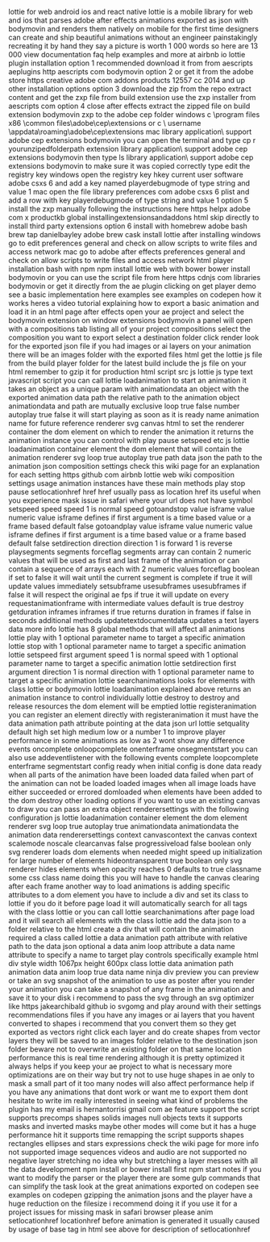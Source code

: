 lottie for web android ios and react native lottie is a mobile library for web and ios that parses adobe after effects animations exported as json with bodymovin and renders them natively on mobile for the first time designers can create and ship beautiful animations without an engineer painstakingly recreating it by hand they say a picture is worth 1 000 words so here are 13 000 view documentation faq help examples and more at airbnb io lottie plugin installation option 1 recommended download it from from aescripts aeplugins http aescripts com bodymovin option 2 or get it from the adobe store https creative adobe com addons products 12557 cc 2014 and up other installation options option 3 download the zip from the repo extract content and get the zxp file from build extension use the zxp installer from aescripts com option 4 close after effects extract the zipped file on build extension bodymovin zxp to the adobe cep folder windows c \program files x86 \common files\adobe\cep\extensions or c \ username \appdata\roaming\adobe\cep\extensions mac library application\ support adobe cep extensions bodymovin you can open the terminal and type cp r yourunzipedfolderpath extension library application\ support adobe cep extensions bodymovin then type ls library application\ support adobe cep extensions bodymovin to make sure it was copied correctly type edit the registry key windows open the registry key hkey current user software adobe csxs 6 and add a key named playerdebugmode of type string and value 1 mac open the file library preferences com adobe csxs 6 plist and add a row with key playerdebugmode of type string and value 1 option 5 install the zxp manually following the instructions here https helpx adobe com x productkb global installingextensionsandaddons html skip directly to install third party extensions option 6 install with homebrew adobe bash brew tap danielbayley adobe brew cask install lottie after installing windows go to edit preferences general and check on allow scripts to write files and access network mac go to adobe after effects preferences general and check on allow scripts to write files and access network html player installation bash with npm npm install lottie web with bower bower install bodymovin or you can use the script file from here https cdnjs com libraries bodymovin or get it directly from the ae plugin clicking on get player demo see a basic implementation here examples see examples on codepen how it works heres a video tutorial explaining how to export a basic animation and load it in an html page after effects open your ae project and select the bodymovin extension on window extensions bodymovin a panel will open with a compositions tab listing all of your project compositions select the composition you want to export select a destination folder click render look for the exported json file if you had images or ai layers on your animation there will be an images folder with the exported files html get the lottie js file from the build player folder for the latest build include the js file on your html remember to gzip it for production html script src js lottie js type text javascript script you can call lottie loadanimation to start an animation it takes an object as a unique param with animationdata an object with the exported animation data path the relative path to the animation object animationdata and path are mutually exclusive loop true false number autoplay true false it will start playing as soon as it is ready name animation name for future reference renderer svg canvas html to set the renderer container the dom element on which to render the animation it returns the animation instance you can control with play pause setspeed etc js lottie loadanimation container element the dom element that will contain the animation renderer svg loop true autoplay true path data json the path to the animation json composition settings check this wiki page for an explanation for each setting https github com airbnb lottie web wiki composition settings usage animation instances have these main methods play stop pause setlocationhref href href usually pass as location href its useful when you experience mask issue in safari where your url does not have symbol setspeed speed speed 1 is normal speed gotoandstop value isframe value numeric value isframe defines if first argument is a time based value or a frame based default false gotoandplay value isframe value numeric value isframe defines if first argument is a time based value or a frame based default false setdirection direction direction 1 is forward 1 is reverse playsegments segments forceflag segments array can contain 2 numeric values that will be used as first and last frame of the animation or can contain a sequence of arrays each with 2 numeric values forceflag boolean if set to false it will wait until the current segment is complete if true it will update values immediately setsubframe usesubframes usesubframes if false it will respect the original ae fps if true it will update on every requestanimationframe with intermediate values default is true destroy getduration inframes inframes if true returns duration in frames if false in seconds additional methods updatetextdocumentdata updates a text layers data more info lottie has 8 global methods that will affect all animations lottie play with 1 optional parameter name to target a specific animation lottie stop with 1 optional parameter name to target a specific animation lottie setspeed first argument speed 1 is normal speed with 1 optional parameter name to target a specific animation lottie setdirection first argument direction 1 is normal direction with 1 optional parameter name to target a specific animation lottie searchanimations looks for elements with class lottie or bodymovin lottie loadanimation explained above returns an animation instance to control individually lottie destroy to destroy and release resources the dom element will be emptied lottie registeranimation you can register an element directly with registeranimation it must have the data animation path attribute pointing at the data json url lottie setquality default high set high medium low or a number 1 to improve player performance in some animations as low as 2 wont show any difference events oncomplete onloopcomplete onenterframe onsegmentstart you can also use addeventlistener with the following events complete loopcomplete enterframe segmentstart config ready when initial config is done data ready when all parts of the animation have been loaded data failed when part of the animation can not be loaded loaded images when all image loads have either succeeded or errored domloaded when elements have been added to the dom destroy other loading options if you want to use an existing canvas to draw you can pass an extra object renderersettings with the following configuration js lottie loadanimation container element the dom element renderer svg loop true autoplay true animationdata animationdata the animation data renderersettings context canvascontext the canvas context scalemode noscale clearcanvas false progressiveload false boolean only svg renderer loads dom elements when needed might speed up initialization for large number of elements hideontransparent true boolean only svg renderer hides elements when opacity reaches 0 defaults to true classname some css class name doing this you will have to handle the canvas clearing after each frame another way to load animations is adding specific attributes to a dom element you have to include a div and set its class to lottie if you do it before page load it will automatically search for all tags with the class lottie or you can call lottie searchanimations after page load and it will search all elements with the class lottie add the data json to a folder relative to the html create a div that will contain the animation required a class called lottie a data animation path attribute with relative path to the data json optional a data anim loop attribute a data name attribute to specify a name to target play controls specifically example html div style width 1067px height 600px class lottie data animation path animation data anim loop true data name ninja div preview you can preview or take an svg snapshot of the animation to use as poster after you render your animation you can take a snapshot of any frame in the animation and save it to your disk i recommend to pass the svg through an svg optimizer like https jakearchibald github io svgomg and play around with their settings recommendations files if you have any images or ai layers that you havent converted to shapes i recommend that you convert them so they get exported as vectors right click each layer and do create shapes from vector layers they will be saved to an images folder relative to the destination json folder beware not to overwrite an existing folder on that same location performance this is real time rendering although it is pretty optimized it always helps if you keep your ae project to what is necessary more optimizations are on their way but try not to use huge shapes in ae only to mask a small part of it too many nodes will also affect performance help if you have any animations that dont work or want me to export them dont hesitate to write im really interested in seeing what kind of problems the plugin has my email is hernantorrisi gmail com ae feature support the script supports precomps shapes solids images null objects texts it supports masks and inverted masks maybe other modes will come but it has a huge performance hit it supports time remapping the script supports shapes rectangles ellipses and stars expressions check the wiki page for more info not supported image sequences videos and audio are not supported no negative layer stretching no idea why but stretching a layer messes with all the data development npm install or bower install first npm start notes if you want to modify the parser or the player there are some gulp commands that can simplify the task look at the great animations exported on codepen see examples on codepen gzipping the animation jsons and the player have a huge reduction on the filesize i recommend doing it if you use it for a project issues for missing mask in safari browser please anim setlocationhref locationhref before animation is generated it usually caused by usage of base tag in html see above for description of setlocationhref